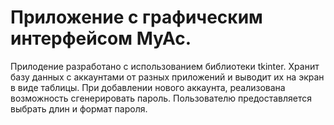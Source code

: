 # Приложение с графическим интерфейсом MyAc.
Прилодение разработано с использованием библиотеки tkinter. 
Хранит базу данных с аккаунтами от разных приложений и выводит их на экран в виде таблицы. 
При добавлении нового аккаунта, реализована возможность сгенерировать пароль. Пользователю предоставляется выбрать длин и формат пароля.
